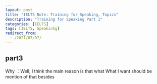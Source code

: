 ```yaml
---
layout: post
title: "IELTS Note: Training for Speaking, Topics"
description: "Training for Speaking Part 1"
categories: [IELTS]
tags: [IELTS, Speakinhg]
redirect_from:
  - /2021/07/07/
---
```


## part3

Why ：Well, I think the main reason is that what
    What I want should be mention of that 
        besides

